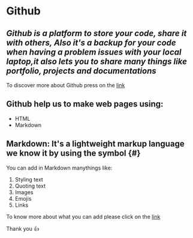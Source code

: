 # Github 
## _Github is a platform to store your code, share it with others, Also it's a backup for your code when having a problem issues with your local laptop,it also lets you to share many things like portfolio, projects and documentations_
To discover more about Github press on the [link](https://pages.github.com/)
## Github help us to make web pages using:
- HTML
- Markdown
## Markdown: It's a lightweight markup language we know it by using the symbol {#}
You can add in Markdown manythings like:
1. Styling text
2. Quoting text
3. Images
4. Emojis
5. Links

To know more about what you can add please click on the [link](https://guides.github.com/features/mastering-markdown/)

Thank you :+1: 
